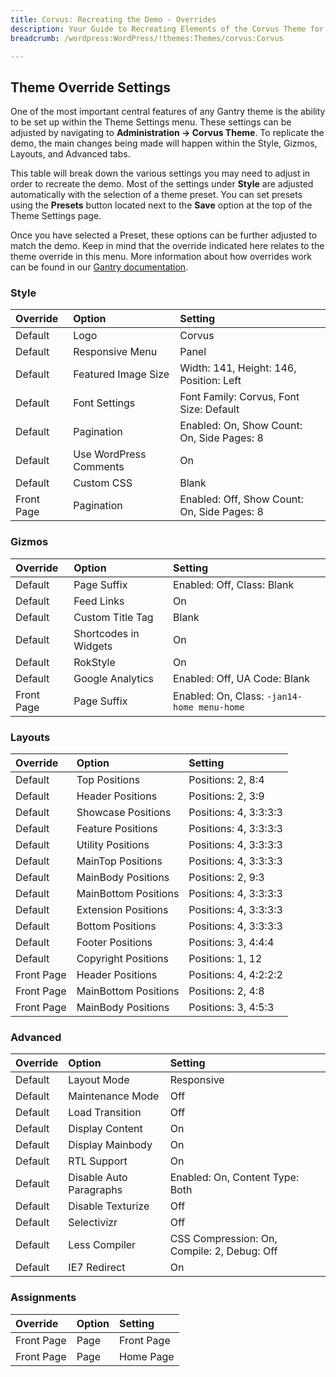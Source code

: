 ```yaml
---
title: Corvus: Recreating the Demo - Overrides
description: Your Guide to Recreating Elements of the Corvus Theme for WordPress
breadcrumb: /wordpress:WordPress/!themes:Themes/corvus:Corvus

---
```


Theme Override Settings
-----

One of the most important central features of any Gantry theme is the ability to be set up within the Theme Settings menu. These settings can be adjusted by navigating to **Administration -> Corvus Theme**. To replicate the demo, the main changes being made will happen within the Style, Gizmos, Layouts, and Advanced tabs.

This table will break down the various settings you may need to adjust in order to recreate the demo. Most of the settings under **Style** are adjusted automatically with the selection of a theme preset. You can set presets using the **Presets** button located next to the **Save** option at the top of the Theme Settings page.

Once you have selected a Preset, these options can be further adjusted to match the demo. Keep in mind that the override indicated here relates to the theme override in this menu. More information about how overrides work can be found in our [Gantry documentation][override].

### Style

| Override   | Option                 | Setting                                     |  
| :--------- | :--------------------- | :------------------------------------------ |  
| Default    | Logo                   | Corvus                                      |  
| Default    | Responsive Menu        | Panel                                       |  
| Default    | Featured Image Size    | Width: 141, Height: 146, Position: Left     |  
| Default    | Font Settings          | Font Family: Corvus, Font Size: Default     |  
| Default    | Pagination             | Enabled: On, Show Count: On, Side Pages: 8  |  
| Default    | Use WordPress Comments | On                                          |  
| Default    | Custom CSS             | Blank                                       |  
| Front Page | Pagination             | Enabled: Off, Show Count: On, Side Pages: 8 |  

### Gizmos

| Override   | Option                | Setting                                     |  
| :--------- | :-------------------- | :------------------------------------------ |  
| Default    | Page Suffix           | Enabled: Off, Class: Blank                  |  
| Default    | Feed Links            | On                                          |  
| Default    | Custom Title Tag      | Blank                                       |  
| Default    | Shortcodes in Widgets | On                                          |  
| Default    | RokStyle              | On                                          |  
| Default    | Google Analytics      | Enabled: Off, UA Code: Blank                |  
| Front Page | Page Suffix           | Enabled: On, Class: `-jan14-home menu-home` |  

### Layouts

| Override   | Option               | Setting               |
| :--------- | :------------------- | :-------------------- |
| Default    | Top Positions        | Positions: 2, 8:4     |
| Default    | Header Positions     | Positions: 2, 3:9     |
| Default    | Showcase Positions   | Positions: 4, 3:3:3:3 |
| Default    | Feature Positions    | Positions: 4, 3:3:3:3 |
| Default    | Utility Positions    | Positions: 4, 3:3:3:3 |
| Default    | MainTop Positions    | Positions: 4, 3:3:3:3 |
| Default    | MainBody Positions   | Positions: 2, 9:3     |
| Default    | MainBottom Positions | Positions: 4, 3:3:3:3 |
| Default    | Extension Positions  | Positions: 4, 3:3:3:3 |
| Default    | Bottom Positions     | Positions: 4, 3:3:3:3 |
| Default    | Footer Positions     | Positions: 3, 4:4:4   |
| Default    | Copyright Positions  | Positions: 1, 12      |
| Front Page | Header Positions     | Positions: 4, 4:2:2:2 |
| Front Page | MainBottom Positions | Positions: 2, 4:8     |
| Front Page | MainBody Positions   | Positions: 3, 4:5:3   |

### Advanced

| Override   | Option                  | Setting                                     |  
| :--------- | :---------------------- | :------------------------------------------ |  
| Default    | Layout Mode             | Responsive                                  |  
| Default    | Maintenance Mode        | Off                                         |  
| Default    | Load Transition         | Off                                         |  
| Default    | Display Content         | On                                          |  
| Default    | Display Mainbody        | On                                          |  
| Default    | RTL Support             | On                                          |  
| Default    | Disable Auto Paragraphs | Enabled: On, Content Type: Both             |  
| Default    | Disable Texturize       | Off                                         |  
| Default    | Selectivizr             | Off                                         |  
| Default    | Less Compiler           | CSS Compression: On, Compile: 2, Debug: Off |  
| Default    | IE7 Redirect            | On                                          |  

### Assignments

| Override   | Option | Setting    |  
| :--------- | :----- | :--------- |  
| Front Page | Page   | Front Page |  
| Front Page | Page   | Home Page  |  

[demo]: assets/Corvus2.jpeg
[menu]: ../../start/menu.md
[override]: http://gantry-framework.org/documentation/wordpress/configure/